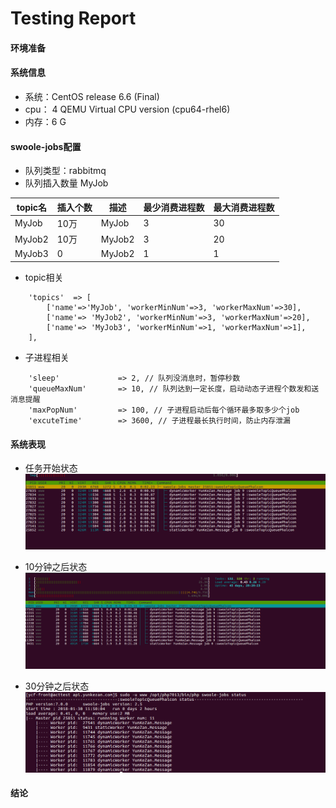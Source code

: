 # Testing Report

#### 环境准备

#### 系统信息
* 系统：CentOS release 6.6 (Final)
* cpu： 4  QEMU Virtual CPU version (cpu64-rhel6)
* 内存：6 G

#### swoole-jobs配置
* 队列类型：rabbitmq
* 队列插入数量 MyJob

| topic名       | 插入个数  | 描述            |  最少消费进程数  | 最大消费进程数   |
| -----------   | --------| --------------- | ----  | ------ |
| MyJob         | 10万    | MyJob            | 3    |     30  |
| MyJob2        | 10万    | MyJob2           | 3    |      20 |
| MyJob3        | 0       | MyJob2           | 1     |      1   |




* topic相关
```
    'topics'  => [
        ['name'=>'MyJob', 'workerMinNum'=>3, 'workerMaxNum'=>30],
        ['name'=> 'MyJob2', 'workerMinNum'=>3, 'workerMaxNum'=>20],
        ['name'=> 'MyJob3', 'workerMinNum'=>1, 'workerMaxNum'=>1],
    ],
```

* 子进程相关
```
    'sleep'             => 2, // 队列没消息时，暂停秒数
    'queueMaxNum'       => 10, // 队列达到一定长度，启动动态子进程个数发和送消息提醒
    'maxPopNum'         => 100, // 子进程启动后每个循环最多取多少个job
    'excuteTime'        => 3600, // 子进程最长执行时间，防止内存泄漏
```


#### 系统表现

* 任务开始状态
![任务开始状态](images/testing/test1.png)

* 10分钟之后状态
![任务开始状态](images/testing/test2.png)

* 30分钟之后状态
![任务开始状态](images/testing/test3.png)



#### 结论